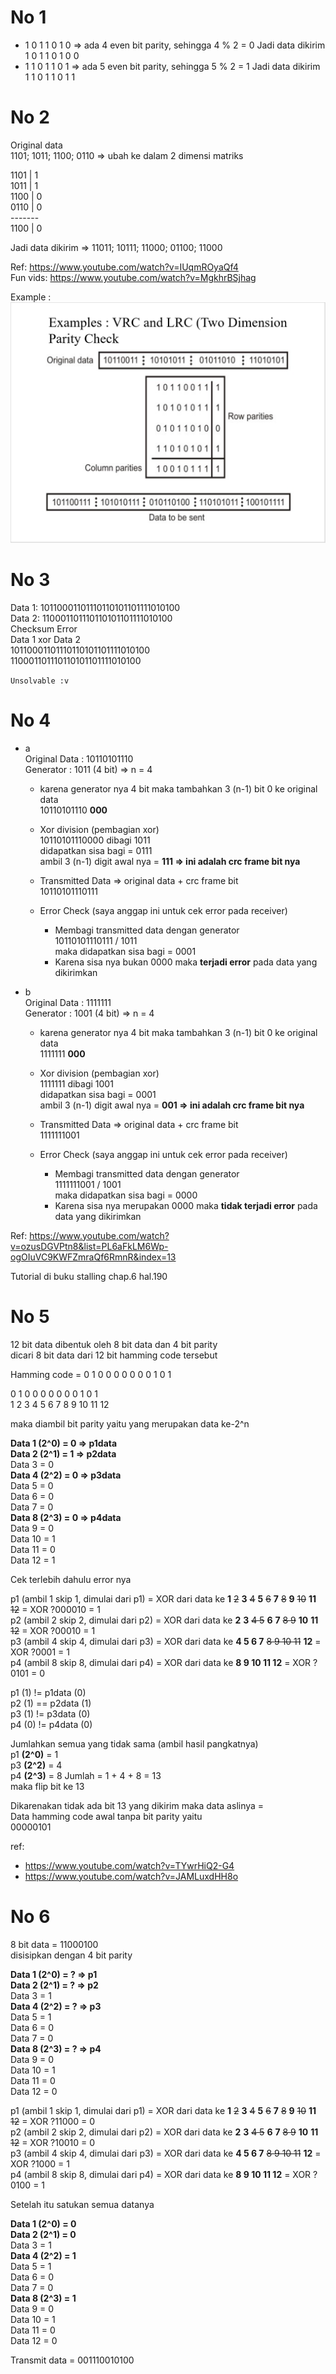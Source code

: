 # No 1  
- 1 0 1 1 0 1 0 => ada 4 even bit parity, sehingga 4 % 2 = 0
Jadi data dikirim  
1 0 1 1 0 1 0 0
- 1 1 0 1 1 0 1 => ada 5 even bit parity, sehingga 5 % 2 = 1
Jadi data dikirim  
1 1 0 1 1 0 1 1

# No 2  
Original data   
1101; 1011; 1100; 0110 => ubah ke dalam 2 dimensi matriks  

1101 | 1   
1011 | 1   
1100 | 0   
0110 | 0   
\-------  
1100 | 0

Jadi data dikirim =>
11011; 10111; 11000; 01100; 11000

Ref: https://www.youtube.com/watch?v=IUqmROyaQf4  
Fun vids: https://www.youtube.com/watch?v=MgkhrBSjhag

Example :
![Example](parity2dsample.png)

# No 3  
Data 1: 10110001101110110101101111010100  
Data 2: 110001101110110101101111010100   
Checksum Error   
Data 1 xor Data 2  
 10110001101110110101101111010100  
   110001101110110101101111010100  

`Unsolvable :v`

# No 4  
- a   
    Original Data : 10110101110  
    Generator : 1011 (4 bit) => n = 4

    - karena generator nya 4 bit maka tambahkan 3 (n-1) bit    0 ke original data  
      10110101110 **000**
    - Xor division (pembagian xor)  
      10110101110000 dibagi 1011  
      didapatkan sisa bagi = 0111  
      ambil 3 (n-1) digit awal nya = **111 => ini adalah crc frame bit nya**
    - Transmitted Data => original data + crc frame bit  
      10110101110111

    - Error Check (saya anggap ini untuk cek error pada        receiver)
        - Membagi transmitted data dengan generator  
          10110101110111 / 1011  
          maka didapatkan sisa bagi = 0001
        - Karena sisa nya bukan 0000 maka **terjadi error**    pada data yang dikirimkan

- b  
    Original Data : 1111111  
    Generator : 1001 (4 bit) => n = 4

    - karena generator nya 4 bit maka tambahkan 3 (n-1) bit    0 ke original data  
      1111111 **000**
    - Xor division (pembagian xor)  
      1111111 dibagi 1001  
      didapatkan sisa bagi = 0001  
      ambil 3 (n-1) digit awal nya = **001 => ini adalah crc frame bit nya**
    - Transmitted Data => original data + crc frame bit  
      1111111001

    - Error Check (saya anggap ini untuk cek error pada        receiver)
        - Membagi transmitted data dengan generator  
          1111111001 / 1001  
          maka didapatkan sisa bagi = 0000
        - Karena sisa nya merupakan 0000 maka **tidak          terjadi error** pada data yang dikirimkan

Ref: https://www.youtube.com/watch?v=ozusDGVPtn8&list=PL6aFkLM6Wp-ogOIuVC9KWFZmraQf6RmnR&index=13

Tutorial di buku stalling chap.6 hal.190

# No 5  
12 bit data dibentuk oleh 8 bit data dan 4 bit parity  
dicari 8 bit data dari 12 bit hamming code tersebut  

Hamming code = 0 1 0 0 0 0 0 0 0 1 0 1  

0 1 0 0 0 0 0 0 0 1 0 1  
1 2 3 4 5 6 7 8 9 10 11 12

maka diambil bit parity yaitu yang merupakan data ke-2^n

**Data 1 (2^0) = 0 => p1data**  
**Data 2 (2^1) = 1 => p2data**  
Data 3 = 0  
**Data 4 (2^2) = 0 => p3data**  
Data 5 = 0  
Data 6 = 0  
Data 7 = 0  
**Data 8 (2^3) = 0 => p4data**  
Data 9 = 0  
Data 10 = 1  
Data 11 = 0  
Data 12 = 1  

Cek terlebih dahulu error nya

p1 (ambil 1 skip 1, dimulai dari p1) = XOR dari data ke **1** ~~2~~ **3** ~~4~~ **5** ~~6~~ **7** ~~8~~ **9** ~~10~~ **11** ~~12~~ = XOR ?000010 = 1  
p2 (ambil 2 skip 2, dimulai dari p2) = XOR dari data ke **2** **3** ~~4 5~~ **6** **7** ~~8 9~~ **10** **11** ~~12~~ = XOR ?00010 = 1  
p3 (ambil 4 skip 4, dimulai dari p3) = XOR dari data ke **4 5 6 7** ~~8 9 10 11~~ **12** = XOR ?0001 = 1  
p4 (ambil 8 skip 8, dimulai dari p4) = XOR dari data ke **8 9 10 11 12** = XOR ?0101 = 0

p1 (1) != p1data (0)   
p2 (1) == p2data (1)  
p3 (1) != p3data (0)  
p4 (0) != p4data (0)  

Jumlahkan semua yang tidak sama (ambil hasil pangkatnya)  
p1 **(2^0)** = 1  
p3 **(2^2)** = 4  
p4 **(2^3)** = 8
Jumlah = 1 + 4 + 8 = 13  
maka flip bit ke 13  
  
Dikarenakan tidak ada bit 13 yang dikirim maka data aslinya =  
Data hamming code awal tanpa bit parity yaitu  
00000101

ref:
- https://www.youtube.com/watch?v=TYwrHiQ2-G4  
- https://www.youtube.com/watch?v=JAMLuxdHH8o

# No 6  
8 bit data = 11000100  
disisipkan dengan 4 bit parity  

**Data 1 (2^0) = ? => p1**  
**Data 2 (2^1) = ? => p2**  
Data 3 = 1  
**Data 4 (2^2) = ? => p3**  
Data 5 = 1  
Data 6 = 0  
Data 7 = 0  
**Data 8 (2^3) = ? => p4**  
Data 9 = 0  
Data 10 = 1  
Data 11 = 0  
Data 12 = 0  

p1 (ambil 1 skip 1, dimulai dari p1) = XOR dari data ke **1** ~~2~~ **3** ~~4~~ **5** ~~6~~ **7** ~~8~~ **9** ~~10~~ **11** ~~12~~ = XOR ?11000 = 0  
p2 (ambil 2 skip 2, dimulai dari p2) = XOR dari data ke **2** **3** ~~4 5~~ **6** **7** ~~8 9~~ **10** **11** ~~12~~ = XOR ?10010 = 0  
p3 (ambil 4 skip 4, dimulai dari p3) = XOR dari data ke **4 5 6 7** ~~8 9 10 11~~ **12** = XOR ?1000 = 1  
p4 (ambil 8 skip 8, dimulai dari p4) = XOR dari data ke **8 9 10 11 12** = XOR ?0100 = 1  

Setelah itu satukan semua datanya

**Data 1 (2^0) = 0**  
**Data 2 (2^1) = 0**  
Data 3 = 1  
**Data 4 (2^2) = 1**  
Data 5 = 1  
Data 6 = 0  
Data 7 = 0  
**Data 8 (2^3) = 1**  
Data 9 = 0  
Data 10 = 1  
Data 11 = 0  
Data 12 = 0  

Transmit data = 001110010100